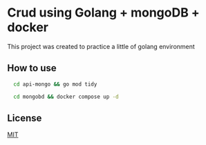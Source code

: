 # Crud using Golang + mongoDB + docker

This project was created to practice a little of golang environment 

## How to use

```bash
  cd api-mongo && go mod tidy
```

```bash
  cd mongobd && docker compose up -d
```

## License
[MIT](https://choosealicense.com/licenses/mit/)
